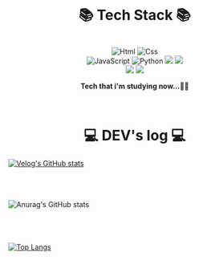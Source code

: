 <div align="center>
  
  ![header](https://capsule-render.vercel.app/api?type=waving&color=60%:000000,100%:79d9f9&height=200&section=header&text=welcome&fontSize=40&fontAlignY=30&fontColor=000000)
    
</div>

<br><br><br>
<h1 align="center">📚 Tech Stack 📚</h1><br>
<div align="center">
  <img alt="Html" src ="https://img.shields.io/badge/HTML5-E34F26.svg?&style=for-the-badge&logo=HTML5&logoColor=white"/>
  <img alt="Css" src ="https://img.shields.io/badge/CSS3-1572B6.svg?&style=for-the-badge&logo=CSS3&logoColor=white"/>
  <br>
  
  <img alt="JavaScript" src ="https://img.shields.io/badge/JavaScriipt-F7DF1E.svg?&style=for-the-badge&logo=JavaScript&logoColor=black"/> 
  <img alt="Python" src ="https://img.shields.io/badge/Python-3776AB.svg?&style=for-the-badge&logo=Python&logoColor=white"/>
  <img src="https://img.shields.io/badge/java-007396?style=for-the-badge&logo=java&logoColor=white">
  <img src="https://img.shields.io/badge/c++-00599C?style=for-the-badge&logo=c%2B%2B&logoColor=white">
  <br>

  <img src="https://img.shields.io/badge/mysql-4479A1?style=for-the-badge&logo=mysql&logoColor=white">
  <img src="https://img.shields.io/badge/mariaDB-003545?style=for-the-badge&logo=mariaDB&logoColor=white">
</div>

<p align="center"><strong>Tech that i'm studying now...✍🏻</strong></p><br>



<h1 align="center"> 💻 DEV's log 💻 </h1>

<p align="center">
  
  [![Velog's GitHub stats](https://velog-readme-stats.vercel.app/api?name=simhyunmin&color=)](https://velog.io/@simhyunmin)
  
</p>

<br><br><br>
![Anurag's GitHub stats](https://github-readme-stats.vercel.app/api?username=simhyunmin&show_icons=true&theme=dracula)
<br><br><br><br><br>
[![Top Langs](https://github-readme-stats.vercel.app/api/top-langs/?username=simhyunmin&layout=compact)](https://github.com/simhyunmin/github-readme-stats)
<!--
**simhyunmin/simhyunmin** is a ✨ _special_ ✨ repository because its `README.md` (this file) appears on your GitHub profile.

Here are some ideas to get you started:

- 🔭 I’m currently working on ...
- 🌱 I’m currently learning ...
- 👯 I’m looking to collaborate on ...
- 🤔 I’m looking for help with ...
- 💬 Ask me about ...
- 📫 How to reach me: ...
- 😄 Pronouns: ...
- ⚡ Fun fact: ...
-->
